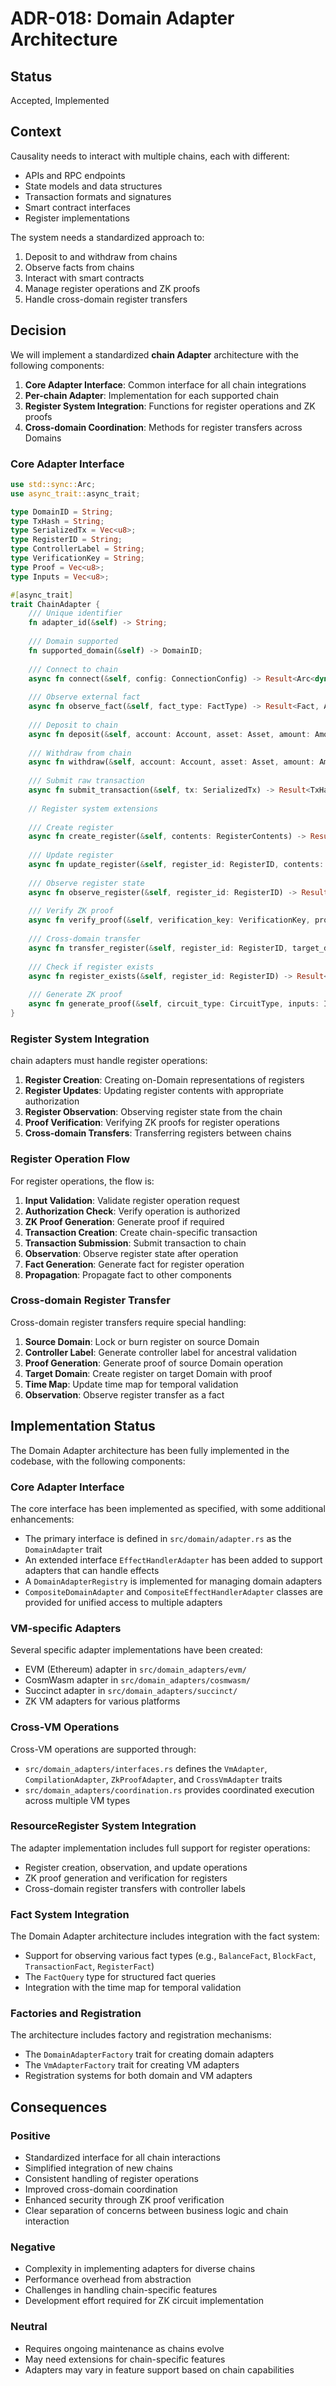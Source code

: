 # ADR-018: Domain Adapter Architecture

## Status

Accepted, Implemented

## Context

Causality needs to interact with multiple chains, each with different:

- APIs and RPC endpoints
- State models and data structures
- Transaction formats and signatures
- Smart contract interfaces
- Register implementations

The system needs a standardized approach to:

1. Deposit to and withdraw from chains
2. Observe facts from chains
3. Interact with smart contracts
4. Manage register operations and ZK proofs
5. Handle cross-domain register transfers

## Decision

We will implement a standardized **chain Adapter** architecture with the following components:

1. **Core Adapter Interface**: Common interface for all chain integrations
2. **Per-chain Adapter**: Implementation for each supported chain
3. **Register System Integration**: Functions for register operations and ZK proofs
4. **Cross-domain Coordination**: Methods for register transfers across Domains

### Core Adapter Interface

```rust
use std::sync::Arc;
use async_trait::async_trait;

type DomainID = String;
type TxHash = String;
type SerializedTx = Vec<u8>;
type RegisterID = String;
type ControllerLabel = String;
type VerificationKey = String;
type Proof = Vec<u8>;
type Inputs = Vec<u8>;

#[async_trait]
trait ChainAdapter {
    /// Unique identifier
    fn adapter_id(&self) -> String;
    
    /// Domain supported
    fn supported_domain(&self) -> DomainID;
    
    /// Connect to chain
    async fn connect(&self, config: ConnectionConfig) -> Result<Arc<dyn Connection>, AdapterError>;
    
    /// Observe external fact
    async fn observe_fact(&self, fact_type: FactType) -> Result<Fact, AdapterError>;
    
    /// Deposit to chain
    async fn deposit(&self, account: Account, asset: Asset, amount: Amount) -> Result<Effect, AdapterError>;
    
    /// Withdraw from chain
    async fn withdraw(&self, account: Account, asset: Asset, amount: Amount, address: Address) -> Result<Effect, AdapterError>;
    
    /// Submit raw transaction
    async fn submit_transaction(&self, tx: SerializedTx) -> Result<TxHash, AdapterError>;
    
    // Register system extensions
    
    /// Create register
    async fn create_register(&self, contents: RegisterContents) -> Result<RegisterID, AdapterError>;
    
    /// Update register
    async fn update_register(&self, register_id: RegisterID, contents: RegisterContents, authorization: Authorization) -> Result<Effect, AdapterError>;
    
    /// Observe register state
    async fn observe_register(&self, register_id: RegisterID) -> Result<RegisterFact, AdapterError>;
    
    /// Verify ZK proof
    async fn verify_proof(&self, verification_key: VerificationKey, proof: Proof) -> Result<ZKProofFact, AdapterError>;
    
    /// Cross-domain transfer
    async fn transfer_register(&self, register_id: RegisterID, target_domain: DomainID, controller_label: ControllerLabel) -> Result<Effect, AdapterError>;
    
    /// Check if register exists
    async fn register_exists(&self, register_id: RegisterID) -> Result<bool, AdapterError>;
    
    /// Generate ZK proof
    async fn generate_proof(&self, circuit_type: CircuitType, inputs: Inputs) -> Result<Proof, AdapterError>;
}
```

### Register System Integration

chain adapters must handle register operations:

1. **Register Creation**: Creating on-Domain representations of registers
2. **Register Updates**: Updating register contents with appropriate authorization
3. **Register Observation**: Observing register state from the chain
4. **Proof Verification**: Verifying ZK proofs for register operations
5. **Cross-domain Transfers**: Transferring registers between chains

### Register Operation Flow

For register operations, the flow is:

1. **Input Validation**: Validate register operation request
2. **Authorization Check**: Verify operation is authorized
3. **ZK Proof Generation**: Generate proof if required
4. **Transaction Creation**: Create chain-specific transaction
5. **Transaction Submission**: Submit transaction to chain
6. **Observation**: Observe register state after operation
7. **Fact Generation**: Generate fact for register operation
8. **Propagation**: Propagate fact to other components

### Cross-domain Register Transfer

Cross-domain register transfers require special handling:

1. **Source Domain**: Lock or burn register on source Domain
2. **Controller Label**: Generate controller label for ancestral validation
3. **Proof Generation**: Generate proof of source Domain operation
4. **Target Domain**: Create register on target Domain with proof
5. **Time Map**: Update time map for temporal validation
6. **Observation**: Observe register transfer as a fact

## Implementation Status

The Domain Adapter architecture has been fully implemented in the codebase, with the following components:

### Core Adapter Interface

The core interface has been implemented as specified, with some additional enhancements:

- The primary interface is defined in `src/domain/adapter.rs` as the `DomainAdapter` trait
- An extended interface `EffectHandlerAdapter` has been added to support adapters that can handle effects
- A `DomainAdapterRegistry` is implemented for managing domain adapters
- `CompositeDomainAdapter` and `CompositeEffectHandlerAdapter` classes are provided for unified access to multiple adapters

### VM-specific Adapters

Several specific adapter implementations have been created:

- EVM (Ethereum) adapter in `src/domain_adapters/evm/`
- CosmWasm adapter in `src/domain_adapters/cosmwasm/`
- Succinct adapter in `src/domain_adapters/succinct/`
- ZK VM adapters for various platforms

### Cross-VM Operations

Cross-VM operations are supported through:

- `src/domain_adapters/interfaces.rs` defines the `VmAdapter`, `CompilationAdapter`, `ZkProofAdapter`, and `CrossVmAdapter` traits
- `src/domain_adapters/coordination.rs` provides coordinated execution across multiple VM types

### ResourceRegister System Integration

The adapter implementation includes full support for register operations:

- Register creation, observation, and update operations
- ZK proof generation and verification for registers
- Cross-domain register transfers with controller labels

### Fact System Integration

The Domain Adapter architecture includes integration with the fact system:

- Support for observing various fact types (e.g., `BalanceFact`, `BlockFact`, `TransactionFact`, `RegisterFact`)
- The `FactQuery` type for structured fact queries
- Integration with the time map for temporal validation

### Factories and Registration

The architecture includes factory and registration mechanisms:

- The `DomainAdapterFactory` trait for creating domain adapters
- The `VmAdapterFactory` trait for creating VM adapters
- Registration systems for both domain and VM adapters

## Consequences

### Positive

- Standardized interface for all chain interactions
- Simplified integration of new chains
- Consistent handling of register operations
- Improved cross-domain coordination
- Enhanced security through ZK proof verification
- Clear separation of concerns between business logic and chain interaction

### Negative

- Complexity in implementing adapters for diverse chains
- Performance overhead from abstraction
- Challenges in handling chain-specific features
- Development effort required for ZK circuit implementation

### Neutral

- Requires ongoing maintenance as chains evolve
- May need extensions for chain-specific features
- Adapters may vary in feature support based on chain capabilities